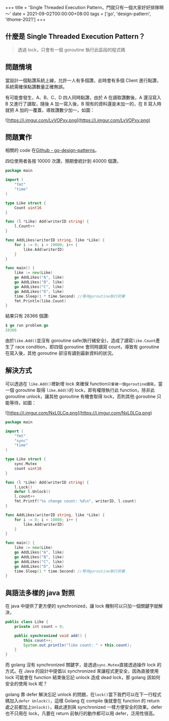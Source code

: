 +++
title = 'Single Threaded Execution Pattern，門就只有一個大家好好排隊啊～'
date = 2021-09-02T00:00:00+08:00
tags = ['go', 'design-pattern', 'ithome-2021']
+++

## 什麼是 Single Threaded Execution Pattern？

> 透過 lock，只會有一個 goroutine 執行此區段的程式碼
> 

## 問題情境

當設計一個點讚系統上線，允許一人有多個讚，此時會有多個 Client 進行點讚，系統需確保點讚數量正確無誤。

有可能會發生，A、B、C、D 四人同時點讚，由於 A 在讀取讚數後，A
還沒寫入 B 又進行了讀取，隨後 A 加一寫入後，B 現有的資料還是未加一的，在
B 寫入時就把 A 加的一覆蓋，導致讚數少加一，如圖：

![https://i.imgur.com/LvVOPxy.png](https://i.imgur.com/LvVOPxy.png)

## 問題實作

相關的 code 在[Github - go-design-patterns](https://github.com/superj80820/go-design-patterns)。

四位使用者各按 10000 次讚，預期會統計到 40000 個讚，

```go
package main

import (
	"fmt"
	"time"
)

type Like struct {
	Count uint16
}

func (l *Like) Add(writerID string) {
	l.Count++
}

func AddLikes(writerID string, like *Like) {
	for i := 0; i < 10000; i++ {
		like.Add(writerID)
	}
}

func main() {
	like := new(Like)
	go AddLikes("A", like)
	go AddLikes("B", like)
	go AddLikes("C", like)
	go AddLikes("D", like)
	time.Sleep(1 * time.Second) //等待goroutine執行完畢
	fmt.Println(like.Count)
}
```

結果只有 28366 個讚:

```go
$ go run problem.go
28366
```

由於`like.Add()`並沒有 goroutine
safe(執行緒安全)，造成了讀寫`like.Count`產生了 race
condition，即四個 goroutine 會同時讀寫 count，導致有 goroutine
在寫入後，其他 goroutine 卻沒有讀到最新資料的狀況。

## 解決方式

可以透過在 `like.Add()`裡新增 lock 來確保
function`只會被一個goroutine讀寫`，當一個 goroutine 取得
`like.Add()`的 lock，即有權限執行此 function，除非此
goroutine unlock，讓其他 goroutine 有機會取得 lock，否則其他 goroutine
只能等待，如圖：

![https://i.imgur.com/NxL0LCq.png](https://i.imgur.com/NxL0LCq.png)

```go
package main

import (
	"fmt"
	"sync"
	"time"
)

type Like struct {
	sync.Mutex
	count uint16
}

func (l *Like) Add(writerID string) {
	l.Lock()
	defer l.Unlock()
	l.count++
	fmt.Printf("%s change count: %d\n", writerID, l.count)
}

func AddLikes(writerID string, like *Like) {
	for i := 0; i < 10000; i++ {
		like.Add(writerID)
	}
}

func main() {
	like := new(Like)
	go AddLikes("A", like)
	go AddLikes("B", like)
	go AddLikes("C", like)
	go AddLikes("D", like)
	time.Sleep(1 * time.Second) //等待goroutine執行完畢
}
```

## 與語法多樣的 java 對照

在 java 中提供了更方便的 synchronized，讓 lock
機制可以只加一個關鍵字就解決，

```java
public class Like {
    private int count = 0;

    public synchronized void add() {
        this.count++;
        System.out.println("like count: " + this.count);
    }
}
```

而 golang 沒有 synchronized 關鍵字，是透過`sync.Mutex`直接透過操作 lock 的方式。在 Java 的設計中提倡以 synchronized 來讓程式更安全，因為直接使用 lock 可能會在 function 結束後忘記 unlock 造成 dead lock，那 golang 該如何安全的使用
lock 呢？

golang 靠 defer 解決忘記 unlock 的問題，在`lock()`當下我們可以在下一行程式碼加入`defer Unlock()`，這樣 Golang 在 compile 後就會在 function 的 return 處之前都加上`Unlock()`，藉此達到與 synchronized 一樣方便安全的效果。defer 也不只用在 lock，凡要在 return 前執行的動作都可以用 defer，泛用性很高。